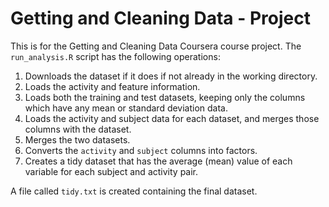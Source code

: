 # Getting and Cleaning Data - Project

This is for the Getting and Cleaning Data Coursera course project.
The `run_analysis.R` script has the following operations:

1. Downloads the dataset if it does if not already in the working directory.
2. Loads the activity and feature information.
3. Loads both the training and test datasets, keeping only the columns which
   have any mean or standard deviation data.
4. Loads the activity and subject data for each dataset, and merges those
   columns with the dataset.
5. Merges the two datasets.
6. Converts the `activity` and `subject` columns into factors.
7. Creates a tidy dataset that has the average (mean) value of each
   variable for each subject and activity pair.

A file called `tidy.txt` is created containing the final dataset.
